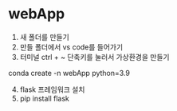 # webApp

1. 새 폴더를 만들기
2. 만들 폴더에서 vs code를 들어가기
3. 터미널 ctrl + ~ 단축키를 눌러서 가상환경을 만들기
   
conda create -n webApp python=3.9

4. flask 프레임워크 설치
5. pip install flask
